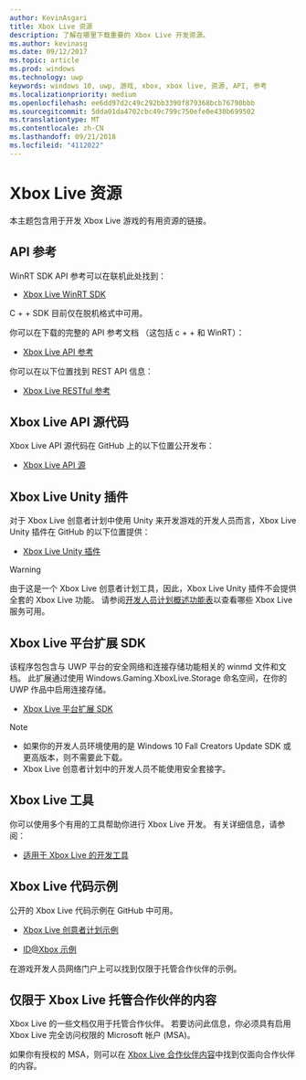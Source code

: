 ```yaml
---
author: KevinAsgari
title: Xbox Live 资源
description: 了解在哪里下载重要的 Xbox Live 开发资源。
ms.author: kevinasg
ms.date: 09/12/2017
ms.topic: article
ms.prod: windows
ms.technology: uwp
keywords: windows 10, uwp, 游戏, xbox, xbox live, 资源, API, 参考
ms.localizationpriority: medium
ms.openlocfilehash: ee6dd97d2c49c292bb3390f879368bcb76790bbb
ms.sourcegitcommit: 5dda01da4702cbc49c799c750efe0e430b699502
ms.translationtype: MT
ms.contentlocale: zh-CN
ms.lasthandoff: 09/21/2018
ms.locfileid: "4112022"
---
```

# <a name="xbox-live-resources"></a>Xbox Live 资源

本主题包含用于开发 Xbox Live 游戏的有用资源的链接。

## <a name="api-reference"></a>API 参考

WinRT SDK API 参考可以在联机此处找到：

* [Xbox Live WinRT SDK](https://docs.microsoft.com/en-us/dotnet/api/?view=xboxlive-dotnet-2017.11.20171204.01)

C + + SDK 目前仅在脱机格式中可用。

你可以在下载的完整的 API 参考文档 （这包括 c + + 和 WinRT）：

* [Xbox Live API 参考](https://aka.ms/xboxliveuwpdocs)

你可以在以下位置找到 REST API 信息：

* [Xbox Live RESTful 参考](xbox-live-rest/atoc-xboxlivews-reference.md)


## <a name="xbox-live-api-source-code"></a>Xbox Live API 源代码

Xbox Live API 源代码在 GitHub 上的以下位置公开发布：

* [Xbox Live API 源](https://github.com/Microsoft/xbox-live-api)

## <a name="xbox-live-unity-plug-in"></a>Xbox Live Unity 插件

对于 Xbox Live 创意者计划中使用 Unity 来开发游戏的开发人员而言，Xbox Live Unity 插件在 GitHub 的以下位置提供：

* [Xbox Live Unity 插件](https://github.com/Microsoft/xbox-live-unity-plugin)

> [!WARNING]
> 由于这是一个 Xbox Live 创意者计划工具，因此，Xbox Live Unity 插件不会提供全套的 Xbox Live 功能。 请参阅[开发人员计划概述功能表](developer-program-overview.md#feature-table)以查看哪些 Xbox Live 服务可用。

## <a name="xbox-live-platform-extensions-sdk"></a>Xbox Live 平台扩展 SDK

该程序包包含与 UWP 平台的安全网络和连接存储功能相关的 winmd 文件和文档。 此扩展通过使用 Windows.Gaming.XboxLive.Storage 命名空间，在你的 UWP 作品中启用连接存储。

* [Xbox Live 平台扩展 SDK](http://aka.ms/xblextsdk)

> [!NOTE]
> - 如果你的开发人员环境使用的是 Windows 10 Fall Creators Update SDK 或更高版本，则不需要此下载。
> - Xbox Live 创意者计划中的开发人员不能使用安全套接字。

## <a name="xbox-live-tools"></a>Xbox Live 工具

你可以使用多个有用的工具帮助你进行 Xbox Live 开发。 有关详细信息，请参阅：

* [适用于 Xbox Live 的开发工具](tools/tools.md)

## <a name="xbox-live-code-samples"></a>Xbox Live 代码示例

公开的 Xbox Live 代码示例在 GitHub 中可用。

* [Xbox Live 创意者计划示例](https://github.com/Microsoft/xbox-live-samples/tree/master/Samples/CreatorsSDK)

* [ID@Xbox 示例](https://github.com/Microsoft/xbox-live-samples/tree/master/Samples/ID%40XboxSDK)

在游戏开发人员网络门户上可以找到仅限于托管合作伙伴的示例。

## <a name="xbox-live-managed-partner-only-content"></a>仅限于 Xbox Live 托管合作伙伴的内容

Xbox Live 的一些文档仅用于托管合作伙伴。 若要访问此信息，你必须具有启用 Xbox Live 完全访问权限的 Microsoft 帐户 (MSA)。

如果你有授权的 MSA，则可以在 [Xbox Live 合作伙伴内容](https://developer.microsoft.com/en-us/games/xbox/docs/xboxlive/xbox-live-partners/partner-content)中找到仅面向合作伙伴的内容。

